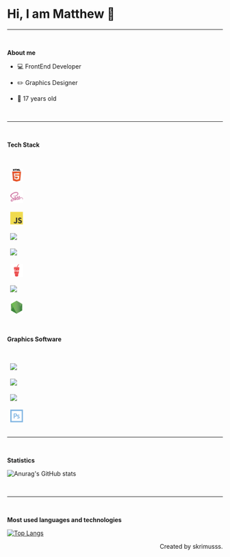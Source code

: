 <h1>Hi, I am Matthew 👋</h1>

---

<br>

**About me**

- 💻 FrontEnd Developer

- ✏️ Graphics Designer

- 👦 17 years old

<br>

---

<br>

**Tech Stack**

<br>

<code>
 <img src="https://raw.githubusercontent.com/devicons/devicon/master/icons/html5/html5-original-wordmark.svg" height="30"/>
 </code>
 
 <code>
 <img src="https://raw.githubusercontent.com/devicons/devicon/master/icons/sass/sass-original.svg" height="30"/>
 </code>
 
 <code>
 <img src="https://raw.githubusercontent.com/devicons/devicon/master/icons/javascript/javascript-original.svg" height="30"/>
 </code>
 
 <code>
 <img src="https://upload.wikimedia.org/wikipedia/commons/4/4c/Typescript_logo_2020.svg" height="30">
 </code>
 
 <code>
 <img src="https://www.vectorlogo.zone/logos/git-scm/git-scm-icon.svg" height="30"/>
 </code>
 
 <code>
 <img src="https://raw.githubusercontent.com/devicons/devicon/master/icons/gulp/gulp-plain.svg" height="30"/>
 </code>
 
 <code>
 <img src="https://www.vectorlogo.zone/logos/tailwindcss/tailwindcss-icon.svg" height="30"/>
 </code>
 
 <code>
 <img src="https://raw.githubusercontent.com/github/explore/80688e429a7d4ef2fca1e82350fe8e3517d3494d/topics/nodejs/nodejs.png" height="30"/>
</code>

 <br>
 <br>
 
  **Graphics Software**
  
  <br>
  
 <code>
 <img src="https://cdn.worldvectorlogo.com/logos/adobe-xd.svg" height="30"/>
 </code>
 
 <code>
 <img src="https://www.vectorlogo.zone/logos/adobe_illustrator/adobe_illustrator-icon.svg" height="30"/>
 </code>
 
 <code>
 <img src="https://download.blender.org/branding/community/blender_community_badge_white.svg" height="30"/>
 </code>
 
 <code>
 <img src="https://raw.githubusercontent.com/devicons/devicon/master/icons/photoshop/photoshop-line.svg" height="30"/>
 </code>
 
 <br>
 
 ---
 
 <br>
 
 **Statistics**
 
![Anurag's GitHub stats](https://github-readme-stats.vercel.app/api?username=skrimusss&show_icons=true)
  
 <br>
  
---

<br>

 **Most used languages and technologies**

[![Top Langs](https://github-readme-stats.vercel.app/api/top-langs/?username=skrimusss&layout=compact)](https://github.com/anuraghazra/github-readme-stats)

<p align="right"> Created by skrimusss. </p>
